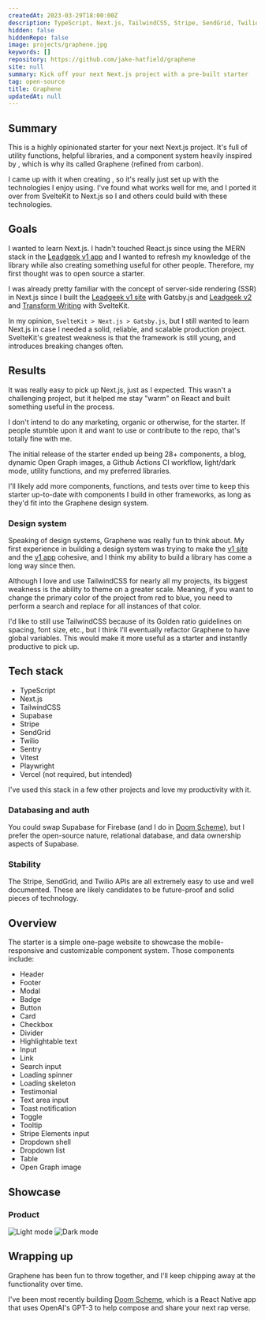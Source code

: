 ```yaml
---
createdAt: 2023-03-29T18:00:00Z
description: TypeScript, Next.js, TailwindCSS, Stripe, SendGrid, Twilio, Vitest, Playwright, Vercel
hidden: false
hiddenRepo: false
image: projects/graphene.jpg
keywords: []
repository: https://github.com/jake-hatfield/graphene
site: null
summary: Kick off your next Next.js project with a pre-built starter
tag: open-source
title: Graphene
updatedAt: null
---
```


<script>
    // components
    import Lightbox from "$components/utilities/Lightbox.svelte"
    import Link from "$components/utilities/Link.svelte"
</script>

## Summary

This is a highly opinionated starter for your next Next.js project. It's full of utility functions, helpful libraries, and a component system heavily inspired by <Link href="https://carbondesignsystem.com/" isExternal isUnderlined title="IBM's Carbon design system"/>, which is why its called Graphene (refined from carbon).

I came up with it when creating <Link href="https://leadgeek.io" isExternal isUnderlined title="Leadgeek v2"/>, so it's really just set up with the technologies I enjoy using. I've found what works well for me, and I ported it over from SvelteKit to Next.js so I and others could build with these technologies.

## Goals

I wanted to learn Next.js. I hadn't touched React.js since using the MERN stack in the [Leadgeek v1 app](./leadgeek-v1-app) and I wanted to refresh my knowledge of the library while also creating something useful for other people. Therefore, my first thought was to open source a starter.

I was already pretty familiar with the concept of server-side rendering (SSR) in Next.js since I built the [Leadgeek v1 site](./leadgeek-v1-site) with Gatsby.js and [Leadgeek v2](./leadgeek-v2) and [Transform Writing](./transform-writing) with SvelteKit.

In my opinion, `SvelteKit > Next.js > Gatsby.js`, but I still wanted to learn Next.js in case I needed a solid, reliable, and scalable production project. SvelteKit's greatest weakness is that the framework is still young, and introduces breaking changes often.

## Results

It was really easy to pick up Next.js, just as I expected. This wasn't a challenging project, but it helped me stay "warm" on React and built something useful in the process.

I don't intend to do any marketing, organic or otherwise, for the starter. If people stumble upon it and want to use or contribute to the repo, that's totally fine with me.

The initial release of the starter ended up being 28+ components, a blog, dynamic Open Graph images, a Github Actions CI workflow, light/dark mode, utility functions, and my preferred libraries.

I'll likely add more components, functions, and tests over time to keep this starter up-to-date with components I build in other frameworks, as long as they'd fit into the Graphene design system.

### Design system

Speaking of design systems, Graphene was really fun to think about. My first experience in building a design system was trying to make the [v1 site](./leadgeek-v1-site) and the [v1 app](./leadgeek-v1-app) cohesive, and I think my ability to build a library has come a long way since then.

Although I love and use TailwindCSS for nearly all my projects, its biggest weakness is the ability to theme on a greater scale. Meaning, if you want to change the primary color of the project from red to blue, you need to perform a search and replace for all instances of that color.

I'd like to still use TailwindCSS because of its Golden ratio guidelines on spacing, font size, etc., but I think I'll eventually refactor Graphene to have global variables. This would make it more useful as a starter and instantly productive to pick up.

## Tech stack

- TypeScript
- Next.js
- TailwindCSS
- Supabase
- Stripe
- SendGrid
- Twilio
- Sentry
- Vitest
- Playwright
- Vercel (not required, but intended)

I've used this stack in a few other projects and love my productivity with it.

### Databasing and auth

You could swap Supabase for Firebase (and I do in [Doom Scheme](./doom-scheme)), but I prefer the open-source nature, relational database, and data ownership aspects of Supabase.

### Stability

The Stripe, SendGrid, and Twilio APIs are all extremely easy to use and well documented. These are likely candidates to be future-proof and solid pieces of technology.

## Overview

The starter is a simple one-page website to showcase the mobile-responsive and customizable component system. Those components include:

- Header
- Footer
- Modal
- Badge
- Button
- Card
- Checkbox
- Divider
- Highlightable text
- Input
- Link
- Search input
- Loading spinner
- Loading skeleton
- Testimonial
- Text area input
- Toast notification
- Toggle
- Tooltip
- Stripe Elements input
- Dropdown shell
- Dropdown list
- Table
- Open Graph image

## Showcase

### Product

<Lightbox description="Light mode">
    <img alt="Light mode" src="./index.jpg" />
</Lightbox>

<Lightbox description="Dark mode">
    <img alt="Dark mode" src="./index-dark.jpg" />
</Lightbox>

## Wrapping up

Graphene has been fun to throw together, and I'll keep chipping away at the functionality over time.

I've been most recently building [Doom Scheme](./doom-scheme), which is a React Native app that uses OpenAI's GPT-3 to help compose and share your next rap verse.
